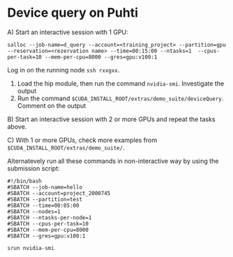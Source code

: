 # Device query on Puhti

A) Start an interactive session with 1 GPU:

```
salloc --job-name=d_query --account=<training_project> --partition=gpu --reservation=<rezervation name> --time=00:15:00 --ntasks=1  --cpus-per-task=10 --mem-per-cpu=8000 --gres=gpu:v100:1
``` 

Log in on the running node `ssh rxxgxx`.

1. Load the hip module, then run the command `nvidia-smi`. Investigate the output
2. Run the command `$CUDA_INSTALL_ROOT/extras/demo_suite/deviceQuery`. Comment on the output

B) Start an interactive session with 2 or more GPUs and repeat the tasks above. 

C) With 1 or more GPUs, check more examples from `$CUDA_INSTALL_ROOT/extras/demo_suite/`. 


Alternatevely run all these commands in non-interactive way by using the submission script:

```
#!/bin/bash
#SBATCH --job-name=hello
#SBATCH --account=project_2000745
#SBATCH --partition=test
#SBATCH --time=00:05:00
#SBATCH --nodes=1
#SBATCH --ntasks-per-node=1
#SBATCH --cpus-per-task=10 
#SBATCH --mem-per-cpu=8000 
#SBATCH --gres=gpu:v100:1

srun nvidia-smi
```
